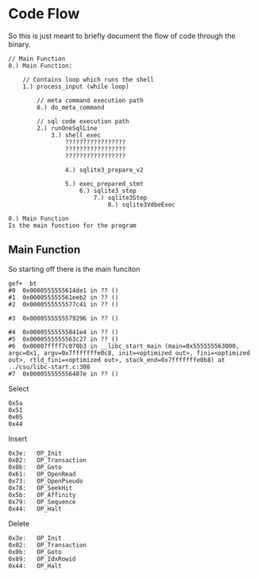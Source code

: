 # Code Flow

So this is just meant to briefly document the flow of code through the binary.

```
// Main Function
0.) Main Function:
	
	// Contains loop which runs the shell
	1.) process_input (while loop)

		// meta command execution path
		8.) do_meta_command

		// sql code execution path
		2.) runOneSqlLine
			3.) shell_exec
				?????????????????
				?????????????????
				?????????????????

				4.) sqlite3_prepare_v2

				5.) exec_prepared_stmt
					6.) sqlite3_step
						7.) sqlite3Step
							8.) sqlite3VdbeExec
```

```
0.) Main Function
Is the main function for the program
```

## Main Function

So starting off there is the main funciton

```
gef➤  bt
#0  0x0000555555614de1 in ?? ()
#1  0x000055555561eeb2 in ?? ()
#2  0x0000555555577c41 in ?? ()

#3  0x0000555555579296 in ?? ()

#4  0x00005555555841e4 in ?? ()
#5  0x0000555555563c27 in ?? ()
#6  0x00007ffff7c070b3 in __libc_start_main (main=0x555555563000, argc=0x1, argv=0x7fffffffe0c8, init=<optimized out>, fini=<optimized out>, rtld_fini=<optimized out>, stack_end=0x7fffffffe0b8) at ../csu/libc-start.c:308
#7  0x000055555556487e in ?? ()

```

Select

```
0x5a
0x51
0x05
0x44
```
Insert

```
0x3e:	OP_Init
0x02:	OP_Transaction
0x0b:	OP_Goto
0x61:	OP_OpenRead
0x73:	OP_OpenPseudo
0x78:	OP_SeekHit
0x5b:	OP_Affinity
0x79:	OP_Sequence
0x44:	OP_Halt
```

Delete
```
0x3e:	OP_Init
0x02:	OP_Transaction
0x0b:	OP_Goto
0x89:	OP_IdxRowid
0x44:	OP_Halt
```











